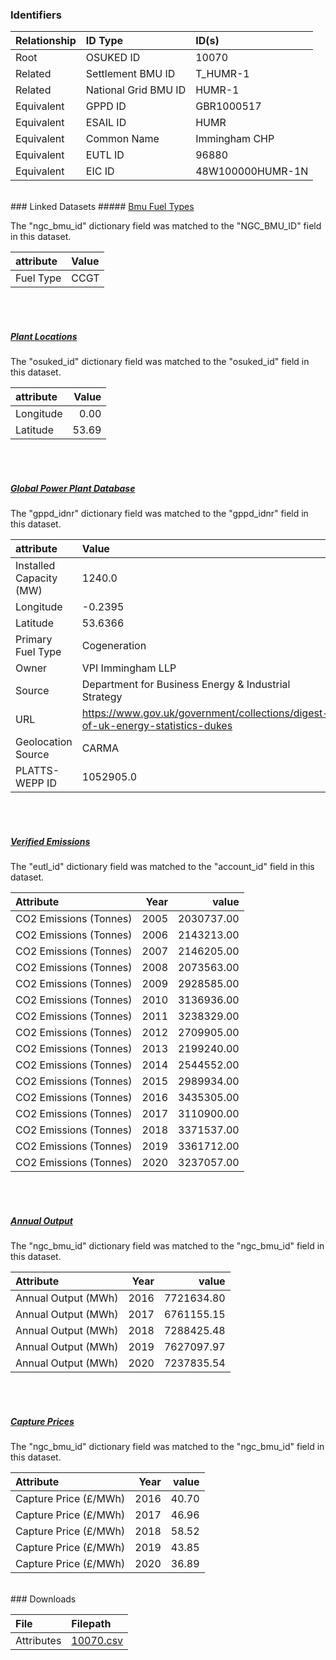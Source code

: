 ### Identifiers

| Relationship   | ID Type              | ID(s)            |
|:---------------|:---------------------|:-----------------|
| Root           | OSUKED ID            | 10070            |
| Related        | Settlement BMU ID    | T_HUMR-1         |
| Related        | National Grid BMU ID | HUMR-1           |
| Equivalent     | GPPD ID              | GBR1000517       |
| Equivalent     | ESAIL ID             | HUMR             |
| Equivalent     | Common Name          | Immingham CHP    |
| Equivalent     | EUTL ID              | 96880            |
| Equivalent     | EIC ID               | 48W100000HUMR-1N |

<br>
### Linked Datasets
##### <a href="https://osuked.github.io/Power-Station-Dictionary/datasets/bmu-fuel-types">Bmu Fuel Types</a>



The "ngc_bmu_id" dictionary field was matched to the "NGC_BMU_ID" field in this dataset.

| attribute   | Value   |
|:------------|:--------|
| Fuel Type   | CCGT    |

<br><br>
##### <a href="https://osuked.github.io/Power-Station-Dictionary/datasets/plant-locations">Plant Locations</a>



The "osuked_id" dictionary field was matched to the "osuked_id" field in this dataset.

| attribute   |   Value |
|:------------|--------:|
| Longitude   |    0.00 |
| Latitude    |   53.69 |

<br><br>
##### <a href="https://osuked.github.io/Power-Station-Dictionary/datasets/global-power-plant-database">Global Power Plant Database</a>



The "gppd_idnr" dictionary field was matched to the "gppd_idnr" field in this dataset.

| attribute               | Value                                                                          |
|:------------------------|:-------------------------------------------------------------------------------|
| Installed Capacity (MW) | 1240.0                                                                         |
| Longitude               | -0.2395                                                                        |
| Latitude                | 53.6366                                                                        |
| Primary Fuel Type       | Cogeneration                                                                   |
| Owner                   | VPI Immingham LLP                                                              |
| Source                  | Department for Business Energy & Industrial Strategy                           |
| URL                     | https://www.gov.uk/government/collections/digest-of-uk-energy-statistics-dukes |
| Geolocation Source      | CARMA                                                                          |
| PLATTS-WEPP ID          | 1052905.0                                                                      |

<br><br>
##### <a href="https://osuked.github.io/Power-Station-Dictionary/datasets/verified-emissions">Verified Emissions</a>



The "eutl_id" dictionary field was matched to the "account_id" field in this dataset.

| Attribute              |   Year |      value |
|:-----------------------|-------:|-----------:|
| CO2 Emissions (Tonnes) |   2005 | 2030737.00 |
| CO2 Emissions (Tonnes) |   2006 | 2143213.00 |
| CO2 Emissions (Tonnes) |   2007 | 2146205.00 |
| CO2 Emissions (Tonnes) |   2008 | 2073563.00 |
| CO2 Emissions (Tonnes) |   2009 | 2928585.00 |
| CO2 Emissions (Tonnes) |   2010 | 3136936.00 |
| CO2 Emissions (Tonnes) |   2011 | 3238329.00 |
| CO2 Emissions (Tonnes) |   2012 | 2709905.00 |
| CO2 Emissions (Tonnes) |   2013 | 2199240.00 |
| CO2 Emissions (Tonnes) |   2014 | 2544552.00 |
| CO2 Emissions (Tonnes) |   2015 | 2989934.00 |
| CO2 Emissions (Tonnes) |   2016 | 3435305.00 |
| CO2 Emissions (Tonnes) |   2017 | 3110900.00 |
| CO2 Emissions (Tonnes) |   2018 | 3371537.00 |
| CO2 Emissions (Tonnes) |   2019 | 3361712.00 |
| CO2 Emissions (Tonnes) |   2020 | 3237057.00 |

<br><br>
##### <a href="https://osuked.github.io/Power-Station-Dictionary/datasets/annual-output">Annual Output</a>



The "ngc_bmu_id" dictionary field was matched to the "ngc_bmu_id" field in this dataset.

| Attribute           |   Year |      value |
|:--------------------|-------:|-----------:|
| Annual Output (MWh) |   2016 | 7721634.80 |
| Annual Output (MWh) |   2017 | 6761155.15 |
| Annual Output (MWh) |   2018 | 7288425.48 |
| Annual Output (MWh) |   2019 | 7627097.97 |
| Annual Output (MWh) |   2020 | 7237835.54 |

<br><br>
##### <a href="https://osuked.github.io/Power-Station-Dictionary/datasets/capture-prices">Capture Prices</a>



The "ngc_bmu_id" dictionary field was matched to the "ngc_bmu_id" field in this dataset.

| Attribute             |   Year |   value |
|:----------------------|-------:|--------:|
| Capture Price (£/MWh) |   2016 |   40.70 |
| Capture Price (£/MWh) |   2017 |   46.96 |
| Capture Price (£/MWh) |   2018 |   58.52 |
| Capture Price (£/MWh) |   2019 |   43.85 |
| Capture Price (£/MWh) |   2020 |   36.89 |


<br>
### Downloads


| File       | Filepath                                                                              |
|:-----------|:--------------------------------------------------------------------------------------|
| Attributes | [10070.csv](https://osuked.github.io/Power-Station-Dictionary/object_attrs/10070.csv) |
